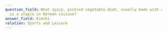 ```yaml
---
question_field: What spicy, pickled vegetable dish, usually made with cabbage,
  is a staple in Korean cuisine?
answer_field: Kimchi
relation: Sports and Leisure
---
```

